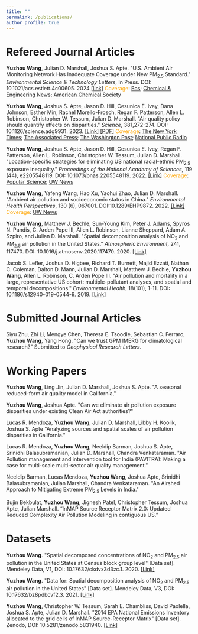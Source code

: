 ```yaml
---
title: ""
permalink: /publications/
author_profile: true
---
```

Refereed Journal Articles
======
**Yuzhou Wang**, Julian D. Marshall, Joshua S. Apte. "U.S. Ambient Air Monitoring Network Has Inadequate Coverage under New PM<sub>2.5</sub> Standard." <em>Environmental Science & Technology Letters</em>, In Press. DOI: 10.1021/acs.estlett.4c00605. 2024 [[link]](https://pubs.acs.org/doi/10.1021/acs.estlett.4c00605) <span style="color:orange">Coverage</span>: [Eos](https://eos.org/articles/epa-air-monitoring-network-misses-2-8-million-americans-in-pollution-hot-spots); [Chemical & Engineering News](https://cen.acs.org/environment/atmospheric-chemistry/US-air-pollution-monitoring-network/102/i33?sc=230901_cenrssfeed_eng_Environmentrss_cen); [American Chemical Society](https://www.acs.org/pressroom/presspacs/2024/october/us-air-pollution-monitoring-network-has-gaps-in-coverage-say-researchers.html)

**Yuzhou Wang**, Joshua S. Apte, Jason D. Hill, Cesunica E. Ivey, Dana Johnson, Esther Min, Rachel Morello-Frosch, Regan F. Patterson, Allen L. Robinson, Christopher W. Tessum, Julian D. Marshall. "Air quality policy should quantify effects on disparities." <em>Science</em>, 381,272-274. DOI: 10.1126/science.adg9931. 2023. [[Link]](https://www.science.org/doi/10.1126/science.adg9931) [[PDF]](https://github.com/yuzhou-wang/yuzhou-wang.github.io/blob/master/files/Wang%20et%20al%20Science%202023.pdf) <span style="color:orange">Coverage</span>: [The New York Times](https://www.nytimes.com/2023/07/20/climate/justice40-pollution-environmental-justice.html); [The Associated Press](https://apnews.com/article/environment-climate-pollution-biden-justice40-air-633392b2f4f50bbaaff8880746783966); [The Washington Post](https://www.washingtonpost.com/climate-environment/2023/07/20/without-focus-race-biden-effort-air-pollution-disparities-will-fail-report-says/); [National Public Radio](https://www.npr.org/2017/05/03/526655831/a-forgotten-history-of-how-the-u-s-government-segregated-america)

**Yuzhou Wang**, Joshua S. Apte, Jason D. Hill, Cesunica E. Ivey, Regan F. Patterson, Allen L. Robinson, Christopher W. Tessum, Julian D. Marshall. "Location-specific strategies for eliminating US national racial-ethnic PM<sub>2.5</sub> exposure inequality." <em>Proceedings of the National Academy of Sciences</em>, 119 (44), e2205548119. DOI: 10.1073/pnas.2205548119. 2022. [[Link]](https://www.pnas.org/doi/10.1073/pnas.2205548119) <span style="color:orange">Coverage</span>: [Popular Science](https://www.popsci.com/environment/pollution-racial-disparities-policy/); [UW News](https://www.washington.edu/news/2022/10/24/new-approach-could-eliminate-air-pollution-disparities/)


**Yuzhou Wang**, Yafeng Wang, Hao Xu, Yaohui Zhao, Julian D. Marshall. "Ambient air pollution and socioeconomic status in China." <em>Environmental Health Perspectives</em>, 130 (6), 067001. DOI:10.1289/EHP9872. 2022. [[Link]](https://ehp.niehs.nih.gov/doi/full/10.1289/EHP9872) <span style="color:orange">Coverage</span>: [UW News](https://www.ce.washington.edu/news/article/2022-06-08/higher-socioeconomic-status-linked-increased-air-pollution-exposure-china)

**Yuzhou Wang**, Matthew J. Bechle, Sun-Young Kim, Peter J. Adams, Spyros N. Pandis, C. Arden Pope III, Allen L. Robinson, Lianne Sheppard, Adam A. Szpiro, and Julian D. Marshall. "Spatial decomposition analysis of NO<sub>2</sub> and PM<sub>2.5</sub> air pollution in the United States." <em>Atmospheric Environment</em>, 241, 117470. DOI: 10.1016/j.atmosenv.2020.117470. 2020. [[Link]](https://www.sciencedirect.com/science/article/abs/pii/S1352231020302077)

Jacob S. Lefler, Joshua D. Higbee, Richard T. Burnett, Majid Ezzati, Nathan C. Coleman, Dalton D. Mann, Julian D. Marshall, Matthew J. Bechle, **Yuzhou Wang**, Allen L. Robinson, C. Arden Pope III. "Air pollution and mortality in a large, representative US cohort: multiple-pollutant analyses, and spatial and temporal decompositions." <em>Environmental Health</em>, 18(101), 1-11. DOI: 10.1186/s12940-019-0544-9. 2019. [[Link]](https://link.springer.com/article/10.1186/s12940-019-0544-9)

Submitted Journal Articles
======
Siyu Zhu, Zhi Li, Mengye Chen, Theresa E. Tsoodle, Sebastian C. Ferraro, **Yuzhou Wang**, Yang Hong. "Can we trust GPM IMERG for climatological research?" Submitted to <em>Geophysical Research Letters</em>.

Working Papers
======
**Yuzhou Wang**, Ling Jin, Julian D. Marshall, Joshua S. Apte. "A seasonal reduced-form air quality model in California,"

**Yuzhou Wang**, Joshua Apte. "Can we eliminate air pollution exposure disparities under existing Clean Air Act authorities?"

Lucas R. Mendoza, **Yuzhou Wang**, Julian D. Marshall, Libby H. Koolik, Joshua S. Apte "Analyzing sources and spatial scales of air pollution disparities in California."

Lucas R. Mendoza, **Yuzhou Wang**, Neeldip Barman, Joshua S. Apte, Srinidhi Balasubramanian, Julian D. Marshall, Chandra Venkataraman. "Air Pollution management and intervention tool for India (PAVITRA): Making a case for multi-scale multi-sector air quality management."

Neeldip Barman, Lucas Mendoza, **Yuzhou Wang**, Joshua Apte, Srinidhi Balasubramanian, Julian Marshall, Chandra Venkataraman. "An Airshed Approach to Mitigating Extreme PM<sub>2.5</sub> Levels in India."

Bujin Bekbulat, **Yuzhou Wang**, Jignesh Patel, Christopher Tessum, Joshua Apte, Julian Marshall. “InMAP Source Receptor Matrix 2.0: Updated Reduced Complexity Air Pollution Modeling in contiguous US.” 

Datasets
======
**Yuzhou Wang**. "Spatial decomposed concentrations of NO<sub>2</sub> and PM<sub>2.5</sub> air pollution in the United States at Census block group level" [Data set]. Mendeley Data, V1, DOI: 10.17632/ckdvx3d3zc.1. 2020. [[Link]](https://data.mendeley.com/datasets/ckdvx3d3zc/1)

**Yuzhou Wang**. "Data for: Spatial decomposition analysis of NO<sub>2</sub> and PM<sub>2.5</sub> air pollution in the United States" [Data set]. Mendeley Data, V3, DOI: 10.17632/bz8pdbcvf2.3. 2021. [[Link]](https://data.mendeley.com/datasets/bz8pdbcvf2/2)

**Yuzhou Wang**, Christopher W. Tessum, Sarah E. Chambliss, David Paolella, Joshua S. Apte, Julian D. Marshall. "2014 EPA National Emissions Inventory allocated to the grid cells of InMAP Source-Receptor Matrix" [Data set]. Zenodo, DOI: 10.5281/zenodo.5831940. [[Link]](https://zenodo.org/record/5831940#.Yx921ZPMIbk)
